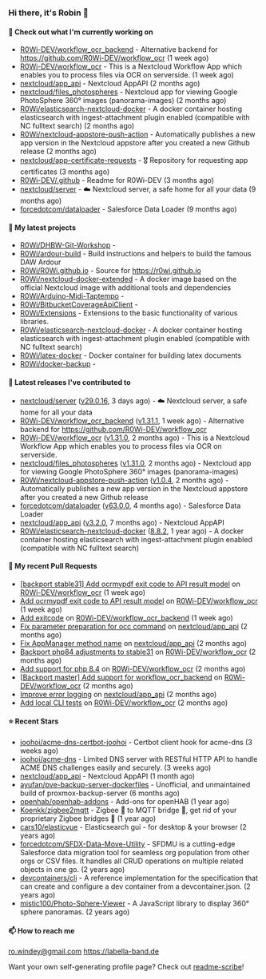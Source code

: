 ### Hi there, it's Robin 👋

#### 👷 Check out what I'm currently working on

- [R0Wi-DEV/workflow_ocr_backend](https://github.com/R0Wi-DEV/workflow_ocr_backend) - Alternative backend for https://github.com/R0Wi-DEV/workflow_ocr (1 week ago)
- [R0Wi-DEV/workflow_ocr](https://github.com/R0Wi-DEV/workflow_ocr) - This is a Nextcloud Workflow App which enables you to process files via OCR on serverside. (1 week ago)
- [nextcloud/app_api](https://github.com/nextcloud/app_api) - Nextcloud AppAPI (2 months ago)
- [nextcloud/files_photospheres](https://github.com/nextcloud/files_photospheres) - Nextcloud app for viewing Google PhotoSphere 360° images (panorama-images) (2 months ago)
- [R0Wi/elasticsearch-nextcloud-docker](https://github.com/R0Wi/elasticsearch-nextcloud-docker) - A docker container hosting elasticsearch with ingest-attachment plugin enabled (compatible with NC fulltext search) (2 months ago)
- [R0Wi/nextcloud-appstore-push-action](https://github.com/R0Wi/nextcloud-appstore-push-action) - Automatically publishes a new app version in the Nextcloud appstore after you created a new Github release (2 months ago)
- [nextcloud/app-certificate-requests](https://github.com/nextcloud/app-certificate-requests) - 🎖 Repository for requesting app certificates (3 months ago)
- [R0Wi-DEV/.github](https://github.com/R0Wi-DEV/.github) - Readme for R0Wi-DEV (3 months ago)
- [nextcloud/server](https://github.com/nextcloud/server) - ☁️ Nextcloud server, a safe home for all your data (9 months ago)
- [forcedotcom/dataloader](https://github.com/forcedotcom/dataloader) - Salesforce Data Loader (9 months ago)

#### 🌱 My latest projects

- [R0Wi/DHBW-Git-Workshop](https://github.com/R0Wi/DHBW-Git-Workshop) - 
- [R0Wi/ardour-build](https://github.com/R0Wi/ardour-build) - Build instructions and helpers to build the famous DAW Ardour
- [R0Wi/R0Wi.github.io](https://github.com/R0Wi/R0Wi.github.io) - Source for https://r0wi.github.io
- [R0Wi/nextcloud-docker-extended](https://github.com/R0Wi/nextcloud-docker-extended) - A docker image based on the official Nextcloud image with additional tools and dependencies
- [R0Wi/Arduino-Midi-Taptempo](https://github.com/R0Wi/Arduino-Midi-Taptempo) - 
- [R0Wi/BitbucketCoverageApiClient](https://github.com/R0Wi/BitbucketCoverageApiClient) - 
- [R0Wi/Extensions](https://github.com/R0Wi/Extensions) - Extensions to the basic functionality of various libraries.
- [R0Wi/elasticsearch-nextcloud-docker](https://github.com/R0Wi/elasticsearch-nextcloud-docker) - A docker container hosting elasticsearch with ingest-attachment plugin enabled (compatible with NC fulltext search)
- [R0Wi/latex-docker](https://github.com/R0Wi/latex-docker) - Docker container for building latex documents
- [R0Wi/docker-backup](https://github.com/R0Wi/docker-backup) - 

#### 🔭 Latest releases I've contributed to

- [nextcloud/server](https://github.com/nextcloud/server) ([v29.0.16](https://github.com/nextcloud/server/releases/tag/v29.0.16), 3 days ago) - ☁️ Nextcloud server, a safe home for all your data
- [R0Wi-DEV/workflow_ocr_backend](https://github.com/R0Wi-DEV/workflow_ocr_backend) ([v1.31.1](https://github.com/R0Wi-DEV/workflow_ocr_backend/releases/tag/v1.31.1), 1 week ago) - Alternative backend for https://github.com/R0Wi-DEV/workflow_ocr
- [R0Wi-DEV/workflow_ocr](https://github.com/R0Wi-DEV/workflow_ocr) ([v1.31.0](https://github.com/R0Wi-DEV/workflow_ocr/releases/tag/v1.31.0), 2 months ago) - This is a Nextcloud Workflow App which enables you to process files via OCR on serverside.
- [nextcloud/files_photospheres](https://github.com/nextcloud/files_photospheres) ([v1.31.0](https://github.com/nextcloud/files_photospheres/releases/tag/v1.31.0), 2 months ago) - Nextcloud app for viewing Google PhotoSphere 360° images (panorama-images)
- [R0Wi/nextcloud-appstore-push-action](https://github.com/R0Wi/nextcloud-appstore-push-action) ([v1.0.4](https://github.com/R0Wi/nextcloud-appstore-push-action/releases/tag/v1.0.4), 2 months ago) - Automatically publishes a new app version in the Nextcloud appstore after you created a new Github release
- [forcedotcom/dataloader](https://github.com/forcedotcom/dataloader) ([v63.0.0](https://github.com/forcedotcom/dataloader/releases/tag/v63.0.0), 4 months ago) - Salesforce Data Loader
- [nextcloud/app_api](https://github.com/nextcloud/app_api) ([v3.2.0](https://github.com/nextcloud/app_api/releases/tag/v3.2.0), 7 months ago) - Nextcloud AppAPI
- [R0Wi/elasticsearch-nextcloud-docker](https://github.com/R0Wi/elasticsearch-nextcloud-docker) ([8.8.2](https://github.com/R0Wi/elasticsearch-nextcloud-docker/releases/tag/8.8.2), 1 year ago) - A docker container hosting elasticsearch with ingest-attachment plugin enabled (compatible with NC fulltext search)

#### 🔨 My recent Pull Requests

- [[backport stable31] Add ocrmypdf exit code to API result model](https://github.com/R0Wi-DEV/workflow_ocr/pull/306) on [R0Wi-DEV/workflow_ocr](https://github.com/R0Wi-DEV/workflow_ocr) (1 week ago)
- [Add ocrmypdf exit code to API result model](https://github.com/R0Wi-DEV/workflow_ocr/pull/302) on [R0Wi-DEV/workflow_ocr](https://github.com/R0Wi-DEV/workflow_ocr) (1 week ago)
- [Add exitcode](https://github.com/R0Wi-DEV/workflow_ocr_backend/pull/2) on [R0Wi-DEV/workflow_ocr_backend](https://github.com/R0Wi-DEV/workflow_ocr_backend) (1 week ago)
- [Fix parameter preparation for occ command](https://github.com/nextcloud/app_api/pull/518) on [nextcloud/app_api](https://github.com/nextcloud/app_api) (2 months ago)
- [Fix AppManager method name](https://github.com/nextcloud/app_api/pull/512) on [nextcloud/app_api](https://github.com/nextcloud/app_api) (2 months ago)
- [Backport php84 adjustments to stable31](https://github.com/R0Wi-DEV/workflow_ocr/pull/299) on [R0Wi-DEV/workflow_ocr](https://github.com/R0Wi-DEV/workflow_ocr) (2 months ago)
- [Add support for php 8.4](https://github.com/R0Wi-DEV/workflow_ocr/pull/298) on [R0Wi-DEV/workflow_ocr](https://github.com/R0Wi-DEV/workflow_ocr) (2 months ago)
- [[Backport master] Add support for workflow_ocr_backend](https://github.com/R0Wi-DEV/workflow_ocr/pull/297) on [R0Wi-DEV/workflow_ocr](https://github.com/R0Wi-DEV/workflow_ocr) (2 months ago)
- [Improve error logging](https://github.com/nextcloud/app_api/pull/510) on [nextcloud/app_api](https://github.com/nextcloud/app_api) (2 months ago)
- [Add local CLI tests](https://github.com/R0Wi-DEV/workflow_ocr/pull/296) on [R0Wi-DEV/workflow_ocr](https://github.com/R0Wi-DEV/workflow_ocr) (2 months ago)

#### ⭐ Recent Stars

- [joohoi/acme-dns-certbot-joohoi](https://github.com/joohoi/acme-dns-certbot-joohoi) - Certbot client hook for acme-dns (3 weeks ago)
- [joohoi/acme-dns](https://github.com/joohoi/acme-dns) - Limited DNS server with RESTful HTTP API to handle ACME DNS challenges easily and securely. (3 weeks ago)
- [nextcloud/app_api](https://github.com/nextcloud/app_api) - Nextcloud AppAPI (1 month ago)
- [ayufan/pve-backup-server-dockerfiles](https://github.com/ayufan/pve-backup-server-dockerfiles) - Unofficial, and unmaintained build of proxmox-backup-server (6 months ago)
- [openhab/openhab-addons](https://github.com/openhab/openhab-addons) - Add-ons for openHAB (1 year ago)
- [Koenkk/zigbee2mqtt](https://github.com/Koenkk/zigbee2mqtt) - Zigbee 🐝 to MQTT bridge 🌉, get rid of your proprietary Zigbee bridges 🔨 (1 year ago)
- [cars10/elasticvue](https://github.com/cars10/elasticvue) - Elasticsearch gui - for desktop &amp; your browser (2 years ago)
- [forcedotcom/SFDX-Data-Move-Utility](https://github.com/forcedotcom/SFDX-Data-Move-Utility) - SFDMU is a cutting-edge Salesforce data migration tool for seamless org population from other orgs or CSV files. It handles all CRUD operations on multiple related objects in one go. (2 years ago)
- [devcontainers/cli](https://github.com/devcontainers/cli) - A reference implementation for the specification that can create and configure a dev container from a devcontainer.json. (2 years ago)
- [mistic100/Photo-Sphere-Viewer](https://github.com/mistic100/Photo-Sphere-Viewer) - A JavaScript library to display 360° sphere panoramas. (2 years ago)

#### 📫 How to reach me
[ro.windey@gmail.com](mailto:ro.windey@gmailcom)
https://labella-band.de

Want your own self-generating profile page? Check out [readme-scribe](https://github.com/muesli/readme-scribe)!